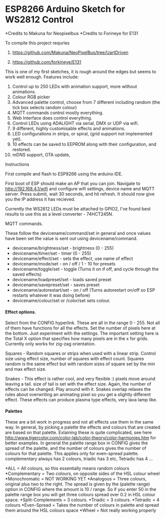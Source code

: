 # ESP8266 Arduino Sketch for WS2812 Control


*Credits to Makuna for Neopixelbus
*Credits to Forineye for E131

To compile this project requries 

1) https://github.com/Makuna/NeoPixelBus/tree/UartDriven

2) https://github.com/forkineye/E131


This is one of my first sketches, it is rough around the edges but seems to work well enough.   Features include:


1. Control up to 250 LEDs with animation support, more without animations.
2. Colour RGB picker
3. Advanced palette control, choose from 7 different including random (the tick box selects random colour)
4. MQTT commands control mostly everything.
5. Web Interface does control everything.
6. Control LEDs using ADALIGHT via serial, DMX or UDP via wifi. 
7. 9 different, highly customisable effects and animations. 
8. LED configurations in strips, or spiral, (grid support not implemented yet). 
9. 10 effects can be saved to EEPROM along with their configuration, and restored. 
10. mDNS support, OTA update, 
 


Instructions

First compile and flash to ESP8266 using the arduino IDE.  

First boot of ESP should make an AP that you can join.  Navigate to http://192.168.4.1/wifi and configure wifi settings, device name and MQTT server.  Press submit, wait 30 seconds, and hit refresh.  It should now give you the IP address it has recieved.  

Currently the WS2812 LEDs must be attached to GPIO2, I've found best results to use this as a level converter - 74HCT245N. 

MQTT commands.

These follow the devicename/command/set in general and once values have been set the value is sent out using devicename/command. 

* devicename/brightness/set  - brightness (0 - 255) 
* devicename/timer/set       - timer (0 - 255)
* devicename/effect/set      - sets the effect, use name of effect
* devicename/mode/set        - on / off / 1 - 10 for presets
* devicename/toggle/set      - toggle (Turns it on if off, and cycle through the saved effects)  
* devicename/loadpreset/set  - loads saved preset
* devicename/savepreset/set  - saves preset
* devicename/autorestart/set - on / off (Turns autorestart on/off so ESP restarts whatever it was doing before)
* devicename/colour/set or /color/set sets colour. 

#### Effect options. 

Select from the CONFIG hyperlink.  These are all in the range 0 - 255.  Not all of them have functions for all the effects.  Set the number of pixels here at the bottom. Just experiment with the settings.  The important setting here is the Total X option that specifies how many pixels are in the x for grids.  Currently only works for zig-zag orientation. 

Squares - Random squares or strips when used with a linear strip.  Control size using effect size, number of squares with effect count.  Squares random is the same effect but with random sizes of square set by the min and max effect size. 

Snakes - This effect is rather cool, and very flexible :)  pixels move around leaving a tail.  size of tail is set with the effect size.  Again, the number of effects can be changed.  Play around with it. Snakes overlap relaxes the rules about overwriting an animating pixel so you get a slightly different effect. These effects can produce plasma type effects, very lava lamp like. 

#### Palettes

These are a bit work in progress and not all effects use them in the same way.  In general, by picking a palette the effects and colours that are created are based on that palette.  Exlaining these is quite complicated, see here http://www.tigercolor.com/color-lab/color-theory/color-harmonies.htm for better examples.  In general the palette range box in CONFIG gives the spread of the palette, and the number of colours gives the number of colours for that palette.  This applies only for even-spread palette.  complementary always has 2 colours, triadic has 3 etc, Tetradic has 4 ... 

*ALL = All colours, so this essentially means random colours
*Complementary = Two colours, on opposite sides of the HSL colour wheel
*Monochromatic = NOT WORKING YET
*Analogous = Three colours, original plus two to the right.  The spread is given by the (palette range) option in CONFIG where the amount  is 10 / range.  So if you enter 50 in the palette range box you will get three colours spread over 0.2 in HSL colour space. 
*Split-Complements = 3 colours. 
*Triadic = 3 colours. 
*Tetradic = 4 colours
*Even-Spread = Takes the number of colours in palette and spread them around the HSL colours space
*Wheel = Not really working properly



